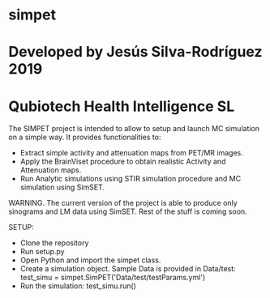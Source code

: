 # simpet
# Developed by Jesús Silva-Rodríguez 2019
# Qubiotech Health Intelligence SL

The SIMPET project is intended to allow to setup and launch MC simulation on a simple way. It provides functionalities to: 

- Extract simple activity and attenuation maps from PET/MR images.
- Apply the BrainViset procedure to obtain realistic Activity and Attenuation maps.
- Run Analytic simulations using STIR simulation procedure and MC simulation using SimSET.

WARNING. The current version of the project is able to produce only sinograms and LM data using SimSET. Rest of the stuff is coming soon.

SETUP: 

- Clone the repository
- Run setup.py
- Open Python and import the simpet class.
- Create a simulation object. Sample Data is provided in Data/test: test_simu = simpet.SimPET('Data/test/testParams.yml')
- Run the simulation: test_simu.run()



